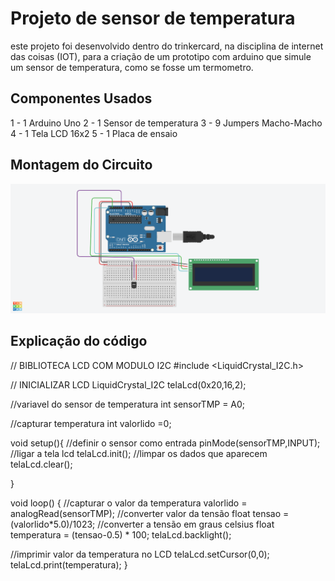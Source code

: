  # Projeto de sensor de temperatura

este projeto foi desenvolvido dentro do trinkercard, na disciplina de internet das coisas 
(IOT), para a criação de um prototipo com arduino que simule um sensor de temperatura, como se fosse um termometro.

## Componentes Usados
1 - 1 Arduino Uno
2 - 1 Sensor de temperatura
3 - 9 Jumpers Macho-Macho
4 - 1 Tela LCD 16x2
5 - 1 Placa de ensaio


## Montagem do Circuito
![Imagem do Circuito](sensor_de_temperatura.png)

## Explicação do código

// BIBLIOTECA LCD COM MODULO I2C
#include <LiquidCrystal_I2C.h>

// INICIALIZAR LCD
LiquidCrystal_I2C telaLcd(0x20,16,2);

//variavel do sensor de temperatura
int sensorTMP = A0;

//capturar temperatura
int valorlido =0;

void setup(){
 //definir o sensor como entrada
  pinMode(sensorTMP,INPUT);
 //ligar a tela lcd
  telaLcd.init();
 //limpar os dados que aparecem
  telaLcd.clear();
 
}

void loop()
{
 //capturar o valor da temperatura
  valorlido = analogRead(sensorTMP);
//converter valor da tensão
  float tensao = (valorlido*5.0)/1023;
//converter a tensão em graus celsius
  float temperatura = (tensao-0.5) * 100;
  telaLcd.backlight();
  
//imprimir valor da temperatura no LCD
  telaLcd.setCursor(0,0);
  telaLcd.print(temperatura);
}
